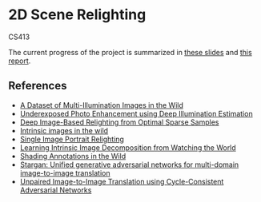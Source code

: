 # 2D Scene Relighting

CS413

The current progress of the project is summarized in [these slides](https://docs.google.com/presentation/d/1voqFg5C423beu2QcHX0ZC3_lihnOou5J3-bTU8Ocn6M/edit?usp=sharing) and [this report](https://www.overleaf.com/project/5e551e394afdc30001e0e28a).

## References

- [A Dataset of Multi-Illumination Images in the Wild](http://openaccess.thecvf.com/content_ICCV_2019/papers/Murmann_A_Dataset_of_Multi-Illumination_Images_in_the_Wild_ICCV_2019_paper.pdf)
- [Underexposed Photo Enhancement using Deep Illumination Estimation](http://openaccess.thecvf.com/content_CVPR_2019/papers/Wang_Underexposed_Photo_Enhancement_Using_Deep_Illumination_Estimation_CVPR_2019_paper.pdf)
- [Deep Image-Based Relighting from Optimal Sparse Samples](https://www.ics.uci.edu/~yug10/projects/megvii/ref/Xu%20-%202018%20-%20Deep%20Image-Based%20Relighting%20from%20Optimal%20Sparse%20Samples.pdf)
- [Intrinsic images in the wild](https://dl.acm.org/doi/10.1145/2601097.2601206)
- [Single Image Portrait Relighting](https://cseweb.ucsd.edu/~ravir/portrait_relighting.pdf)
- [Learning Intrinsic Image Decomposition from Watching the World](https://arxiv.org/pdf/1804.00582.pdf)
- [Shading Annotations in the Wild](http://openaccess.thecvf.com/content_cvpr_2017/papers/Kovacs_Shading_Annotations_in_CVPR_2017_paper.pdf)
- [Stargan: Unified generative adversarial networks for multi-domain image-to-image translation](http://openaccess.thecvf.com/content_cvpr_2018/papers/Choi_StarGAN_Unified_Generative_CVPR_2018_paper.pdf)
- [Unpaired Image-to-Image Translation using Cycle-Consistent Adversarial Networks](http://openaccess.thecvf.com/content_ICCV_2017/papers/Zhu_Unpaired_Image-To-Image_Translation_ICCV_2017_paper.pdf)
